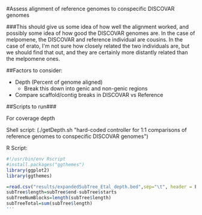 #Assess alignment of reference genomes to conspecific DISCOVAR genomes

###This should give us some idea of how well the alignment worked, and possibly some idea of how good the DISCOVAR genomes are. In the case of melpomene, the DISCOVAR and reference individual are cousins. In the case of erato, I'm not sure how closely related the two individuals are, but we should find that out, and they are certainly more distantly related than the melpomene ones. 

##Factors to consider: 
- Depth (Percent of genome aligned)
	- Break this down into genic and non-genic regions
- Compare scaffold/contig breaks in DISCOVAR vs Reference


##Scripts to run###

For coverage depth

Shell script: (./getDepth.sh "hard-coded controller for 1:1 comparisons of reference genomes to conspecific DISCOVAR genomes")

R Script:

```R
#!/usr/bin/env Rscript
#install.packages("ggthemes")
library(ggplot2)
library(ggthemes)

=read.csv("results/expandedSubTree_Etal_depth.bed",sep="\t", header = F, col.names = c("scaffold","start","end"))
subTree$length=subTree$end-subTree$starts
subTreeNumBlocks=length(subTree$length)
subTreeTotal=sum(subTree$length)
'''


